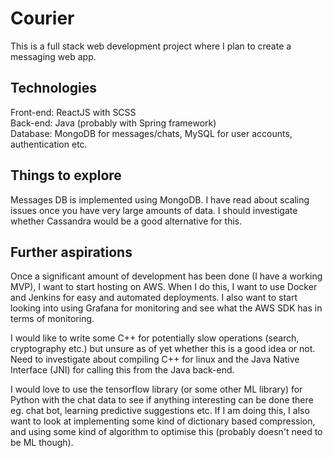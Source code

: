 # Courier

This is a full stack web development project where I plan to create a messaging web app.

## Technologies

Front-end: ReactJS with SCSS \
Back-end: Java (probably with Spring framework) \
Database: MongoDB for messages/chats, MySQL for user accounts, authentication etc. 

## Things to explore

Messages DB is implemented using MongoDB. I have read about scaling issues once you have very large amounts of data. I should investigate whether Cassandra would be a good alternative for this.

## Further aspirations

Once a significant amount of development has been done (I have a working MVP), I want to start hosting on AWS. When I do this, I want to use Docker and Jenkins for easy and automated deployments. I also want to start looking into using Grafana for monitoring and see what the AWS SDK has in terms of monitoring.

I would like to write some C++ for potentially slow operations (search, cryptography etc.) but unsure as of yet whether this is a good idea or not. Need to investigate about compiling C++ for linux and the Java Native Interface (JNI) for calling this from the Java back-end.

I would love to use the tensorflow library (or some other ML library) for Python with the chat data to see if anything interesting can be done there eg. chat bot, learning predictive suggestions etc. If I am doing this, I also want to look at implementing some kind of dictionary based compression, and using some kind of algorithm to optimise this (probably doesn't need to be ML though).
